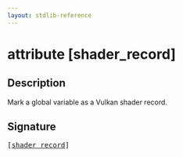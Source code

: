 ```yaml
---
layout: stdlib-reference
---
```


# attribute [shader\_record]

## Description

Mark a global variable as a Vulkan shader record.


## Signature

<pre>
[<a href="shader_record">shader_record</a>]
</pre>

